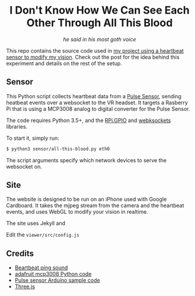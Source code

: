 <div align="center">
    <h1>I Don't Know How We Can See Each Other Through All This Blood</h1>
    <i>he said in his most goth voice</i>
</div>

This repo contains the source code used in [my project using a heartbeat sensor to modify my vision][post]. Check out the post for the idea behind this experiment and details on the rest of the setup.


## Sensor
This Python script collects heartbeat data from a [Pulse Sensor][pulse], sending heatbeat events over a websocket to the VR headset. It targets a Rasberry Pi that is using a MCP3008 analog to digital converter for the Pulse Sensor.

The code requires Python 3.5+, and the [RPi.GPIO](https://learn.adafruit.com/raspberry-pi-analog-to-digital-converters/mcp3008) and [webksockets](https://pypi.python.org/pypi/websockets) libraries.

To start it, simply run:

```bash
$ python3 sensor/all-this-blood.py eth0
```

The script arguments specify which network devices to serve the websocket on.


## Site
The website is designed to be run on an iPhone used with Google Cardboard. It takes the mjpeg stream from the camera and the heartbeat events, and uses WebGL to modify your vision in realtime.

The site uses Jekyll and 


Edit the `viewer/src/config.js`


## Credits

* [Beartbeat ping sound](http://freesound.org/people/Benboncan/sounds/63832/)
* [adafruit mcp3008 Python code](http://threejs.org/docs/index.html#Manual/Introduction/Creating_a_scene)
* [Pulse sensor Arduino sample code](https://github.com/WorldFamousElectronics/PulseSensor_Amped_Arduino) 
* [Three.js](http://freesound.org/people/Benboncan/sounds/63832/)



[pulse]: http://pulsesensor.com/

[post]: http://mattbierner.com/all-this-blood